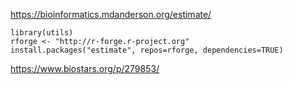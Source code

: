 

https://bioinformatics.mdanderson.org/estimate/

```
library(utils)
rforge <- "http://r-forge.r-project.org"
install.packages("estimate", repos=rforge, dependencies=TRUE)
```
https://www.biostars.org/p/279853/
